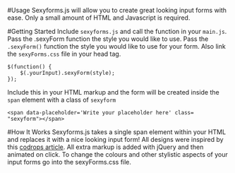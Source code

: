 #Usage
Sexyforms.js will allow you to create great looking input forms with ease.  Only a small amount of HTML and Javascript is required.  

#Getting Started
Include `sexyforms.js` and call the function in your `main.js`.  Pass the .sexyForm function the style you would like to use.  Pass the `.sexyForm()` function the style you would like to use for your form.  Also link the `sexyForms.css` file in your head tag.

```
$(function() {
	$(.yourInput).sexyForm(style);
});  
```

Include this in your HTML markup and the form will be created inside the `span` element with a class of `sexyform`
```
<span data-placeholder='Write your placeholder here' class= "sexyform"></span>
```

#How It Works
Sexyforms.js takes a single span element within your HTML and replaces it with a nice looking input form!  All designs were inspired by this [codrops article](http://tympanus.net/codrops/2015/01/08/inspiration-text-input-effects/).  All extra markup is added with jQuery and then animated on click.  To change the colours and other stylistic aspects of your input forms go into the sexyForms.css file.
